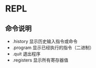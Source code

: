 # REPL

## 命令说明

- .history 显示历史输入指令或命令
- .program 显示已经执行的指令（二进制）
- .quit 退出程序
- .registers 显示所有寄存器值
